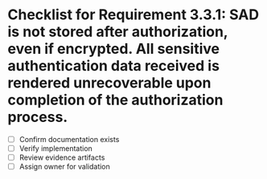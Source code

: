 # Checklist for Requirement 3.3.1: SAD is not stored after authorization, even if encrypted. All sensitive authentication data received is rendered unrecoverable upon completion of the authorization process.

- [ ] Confirm documentation exists
- [ ] Verify implementation
- [ ] Review evidence artifacts
- [ ] Assign owner for validation
